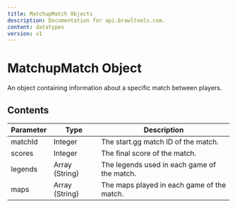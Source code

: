 ```yaml
---
title: MatchupMatch Objects
description: Documentation for api.brawltools.com.
content: datatypes
version: v1
---
```


# MatchupMatch Object

An object containing information about a specific match between players.

## Contents

| Parameter | Type           | Description                                 |
| --------- | -------------- | ------------------------------------------- |
| matchId   | Integer        | The start.gg match ID of the match.         |
| scores    | Integer        | The final score of the match.               |
| legends   | Array (String) | The legends used in each game of the match. |
| maps      | Array (String) | The maps played in each game of the match.  |
